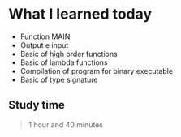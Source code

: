 # What I learned today

- Function MAIN
- Output e input
- Basic of high order functions
- Basic of lambda functions
- Compilation of program for binary executable
- Basic of type signature

## Study time

> 1 hour and 40 minutes